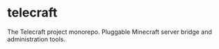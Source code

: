 # telecraft
The Telecraft project monorepo. Pluggable Minecraft server bridge and administration tools.
